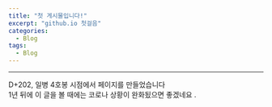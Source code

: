 ```yaml
---
title: "첫 게시물입니다!"
excerpt: "github.io 첫걸음"
categories:
  - Blog
tags:
  - Blog
---
```

---
D+202, 일병 4호봉 시점에서 페이지를 만들었습니다   
1년 뒤에 이 글을 볼 때에는 코로나 상황이 완화됬으면 좋겠네요 .
